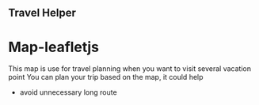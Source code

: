 ## Travel Helper
# Map-leafletjs

This map is use for travel planning when you want to visit several vacation point
You can plan your trip based on the map, it could help
- avoid unnecessary long route
